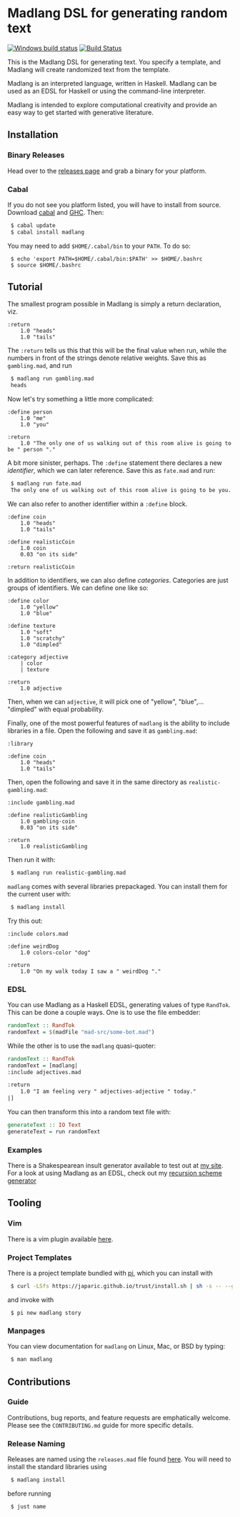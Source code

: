# Madlang DSL for generating random text

[![Windows build status](https://ci.appveyor.com/api/projects/status/github/vmchale/madlang?svg=true)](https://ci.appveyor.com/project/vmchale/madlang)
[![Build Status](https://travis-ci.org/vmchale/madlang.svg?branch=master)](https://travis-ci.org/vmchale/madlang)

This is the Madlang DSL for generating text. You specify a template, and Madlang
will create randomized text from the template.

Madlang is an interpreted language, written in Haskell. Madlang can be used as
an EDSL for Haskell or using the command-line interpreter.

Madlang is intended to explore computational creativity and provide an easy
way to get started with generative literature.

## Installation

### Binary Releases

Head over to the [releases
page](https://github.com/vmchale/madlang/releases/latest) and grab a binary for
your platform. 

### Cabal

If you do not see you platform listed, you will have to install from source.
Download [cabal](https://www.haskell.org/cabal/download.html) and
[GHC](https://www.haskell.org/ghc/download.html). Then:

```bash
 $ cabal update
 $ cabal install madlang
```

You may need to add `$HOME/.cabal/bin` to your `PATH`. To do so:

```
 $ echo 'export PATH=$HOME/.cabal/bin:$PATH' >> $HOME/.bashrc
 $ source $HOME/.bashrc
```

## Tutorial

The smallest program possible in Madlang is simply a return declaration, viz.

```madlang
:return
    1.0 "heads"
    1.0 "tails"
```

The `:return` tells us this that this will be the final value when run, while
the numbers in front of the strings denote relative weights. Save this as
`gambling.mad`, and run

```bash
 $ madlang run gambling.mad
 heads
```

Now let's try something a little more complicated:

```madlang
:define person
    1.0 "me"
    1.0 "you"

:return
    1.0 "The only one of us walking out of this room alive is going to be " person "."
```

A bit more sinister, perhaps. The `:define` statement there declares a new
*identifier*, which we can later reference. Save this as `fate.mad` and run:

```bash
 $ madlang run fate.mad
 The only one of us walking out of this room alive is going to be you.
```

We can also refer to another identifier within a `:define` block.

```madlang
:define coin
    1.0 "heads"
    1.0 "tails"

:define realisticCoin
    1.0 coin
    0.03 "on its side"

:return realisticCoin
```

In addition to identifiers, we can also define *categories*. Categories are just
groups of identifiers. We can define one like so:

```madlang
:define color
    1.0 "yellow"
    1.0 "blue"

:define texture
    1.0 "soft"
    1.0 "scratchy"
    1.0 "dimpled"

:category adjective
    | color
    | texture

:return
    1.0 adjective
```

Then, when we can `adjective`, it will pick one of "yellow", "blue",…
"dimpled" with equal probability.

Finally, one of the most powerful features of `madlang` is the ability to
include libraries in a file. Open the following and save it as `gambling.mad`:

```madlang
:library

:define coin
    1.0 "heads"
    1.0 "tails"
```

Then, open the following and save it in the same directory as
`realistic-gambling.mad`:

```madlang
:include gambling.mad

:define realisticGambling
    1.0 gambling-coin
    0.03 "on its side"

:return
    1.0 realisticGambling
```

Then run it with:

```bash
 $ madlang run realistic-gambling.mad
```

`madlang` comes with several libraries prepackaged. You can install
them for the current user with:

```bash
 $ madlang install
```

Try this out:

```
:include colors.mad

:define weirdDog
    1.0 colors-color "dog"

:return
    1.0 "On my walk today I saw a " weirdDog "."
```

### EDSL

You can use Madlang as a Haskell EDSL, generating values of type `RandTok`.
This can be done a couple ways. One is to use the file embedder:

```haskell
randomText :: RandTok
randomText = $(madFile "mad-src/some-bot.mad")
```

While the other is to use the `madlang` quasi-quoter:

```haskell
randomText :: RandTok
randomText = [madlang|
:include adjectives.mad

:return
    1.0 "I am feeling very " adjectives-adjective " today."
|]
```

You can then transform this into a random text file with:

```haskell
generateText :: IO Text
generateText = run randomText
```

### Examples

There is a Shakespearean insult generator available to test out at [my
site](http://blog.vmchale.com/madlang). For a look at using Madlang as an EDSL,
check out my [recursion scheme
generator](https://github.com/vmchale/recursion-schemata)

## Tooling

### Vim

There is a vim plugin available [here](https://github.com/vmchale/madlang-vim).

### Project Templates

There is a project template bundled with
[pi](https://github.com/vmchale/project-init), which you can install with

```bash
 $ curl -LSfs https://japaric.github.io/trust/install.sh | sh -s -- --git vmchale/project-init
```

and invoke with

```
 $ pi new madlang story
```

### Manpages

You can view documentation for `madlang` on Linux, Mac, or BSD by typing:

```bash
 $ man madlang
```

## Contributions

### Guide

Contributions, bug reports, and feature requests are emphatically welcome.
Please see the `CONTRIBUTING.md` guide for more specific details.

### Release Naming

Releases are named using the `releases.mad` file found
[here](https://hub.darcs.net/vmchale/madlang-releases). You will need to install
the standard libraries using

```bash
 $ madlang install
```

before running

```bash
 $ just name
```
